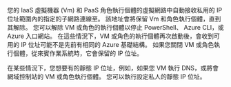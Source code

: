 您的 IaaS 虛擬機器 (Vm) 和 PaaS 角色執行個體的虛擬網路中自動接收私用的 IP 位址範圍內的指定的子網路連線至。 該地址會將保留 Vm 和角色執行個體，直到其解除。 您可以解除 VM 或角色的執行個體以停止 PowerShell、 Azure CLI，或 Azure 入口網站。 在這些情況下，VM 或角色的執行個體再次啟動後，會收到可用的 IP 位址可能不是先前有相同的 Azure 基礎結構。 如果您關閉 VM 或角色執行個體，從來賓作業系統時，它會保留的 IP 位址。  

在某些情況下，您想要有的靜態 IP 位址，例如，如果您 VM 執行 DNS，或將會網域控制站的 VM 或角色執行個體。 您可以執行設定私人的靜態 IP 位址。